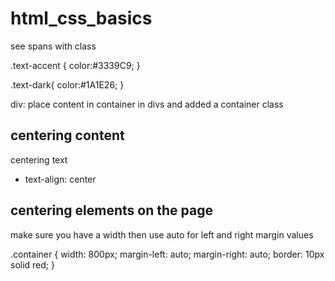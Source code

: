 # html_css_basics
see spans with class


.text-accent { 
    color:#3339C9; 
}

.text-dark{
    color:#1A1E26; 
}


div: place content in container in divs and added a container class

## centering content

centering text 
- text-align: center

## centering elements on the page

make sure you have a width 
then use auto for left and right margin values

.container {
    width: 800px;
    margin-left: auto;
    margin-right: auto;
    border: 10px solid red;
}
